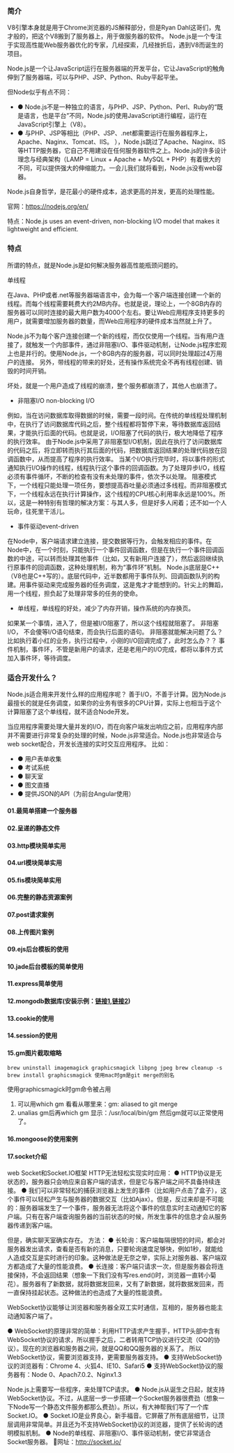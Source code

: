 
### 简介
V8引擎本身就是用于Chrome浏览器的JS解释部分，但是Ryan Dahl这哥们，鬼才般的，把这个V8搬到了服务器上，用于做服务器的软件。
Node.js是一个专注于实现高性能Web服务器优化的专家，几经探索，几经挫折后，遇到V8而诞生的项目。

Node.js是一个让JavaScript运行在服务器端的开发平台，它让JavaScript的触角伸到了服务器端，可以与PHP、JSP、Python、Ruby平起平坐。

但Node似乎有点不同：
- ● Node.js不是一种独立的语言，与PHP、JSP、Python、Perl、Ruby的“既是语言，也是平台”不同，Node.js的使用JavaScript进行编程，运行在JavaScript引擎上（V8）。
- ● 与PHP、JSP等相比（PHP、JSP、.net都需要运行在服务器程序上，Apache、Naginx、Tomcat、IIS。
），Node.js跳过了Apache、Naginx、IIS等HTTP服务器，它自己不用建设在任何服务器软件之上。Node.js的许多设计理念与经典架构（LAMP = Linux + Apache + MySQL + PHP）有着很大的不同，可以提供强大的伸缩能力。一会儿我们就将看到，Node.js没有web容器。

Node.js自身哲学，是花最小的硬件成本，追求更高的并发，更高的处理性能。

官网：https://nodejs.org/en/

特点：Node.js uses an event-driven, non-blocking I/O model that makes it lightweight and efficient. 

### 特点
所谓的特点，就是Node.js是如何解决服务器高性能瓶颈问题的。

单线程

在Java、PHP或者.net等服务器端语言中，会为每一个客户端连接创建一个新的线程。而每个线程需要耗费大约2MB内存。也就是说，理论上，一个8GB内存的服务器可以同时连接的最大用户数为4000个左右。要让Web应用程序支持更多的用户，就需要增加服务器的数量，而Web应用程序的硬件成本当然就上升了。

Node.js不为每个客户连接创建一个新的线程，而仅仅使用一个线程。当有用户连接了，就触发一个内部事件，通过非阻塞I/O、事件驱动机制，让Node.js程序宏观上也是并行的。使用Node.js，一个8GB内存的服务器，可以同时处理超过4万用户的连接。
另外，带线程的带来的好处，还有操作系统完全不再有线程创建、销毁的时间开销。

坏处，就是一个用户造成了线程的崩溃，整个服务都崩溃了，其他人也崩溃了。

- 非阻塞I/O   non-blocking I/O 

例如，当在访问数据库取得数据的时候，需要一段时间。在传统的单线程处理机制中，在执行了访问数据库代码之后，整个线程都将暂停下来，等待数据库返回结果，才能执行后面的代码。也就是说，I/O阻塞了代码的执行，极大地降低了程序的执行效率。
由于Node.js中采用了非阻塞型I/O机制，因此在执行了访问数据库的代码之后，将立即转而执行其后面的代码，把数据库返回结果的处理代码放在回调函数中，从而提高了程序的执行效率。
当某个I/O执行完毕时，将以事件的形式通知执行I/O操作的线程，线程执行这个事件的回调函数。为了处理异步I/O，线程必须有事件循环，不断的检查有没有未处理的事件，依次予以处理。
阻塞模式下，一个线程只能处理一项任务，要想提高吞吐量必须通过多线程。而非阻塞模式下，一个线程永远在执行计算操作，这个线程的CPU核心利用率永远是100%。所以，这是一种特别有哲理的解决方案：与其人多，但是好多人闲着；还不如一个人玩命，往死里干活儿。

- 事件驱动event-driven

在Node中，客户端请求建立连接，提交数据等行为，会触发相应的事件。在Node中，在一个时刻，只能执行一个事件回调函数，但是在执行一个事件回调函数的中途，可以转而处理其他事件（比如，又有新用户连接了），然后返回继续执行原事件的回调函数，这种处理机制，称为“事件环”机制。
Node.js底层是C++（V8也是C++写的）。底层代码中，近半数都用于事件队列、回调函数队列的构建。用事件驱动来完成服务器的任务调度，这是鬼才才能想到的。针尖上的舞蹈，用一个线程，担负起了处理非常多的任务的使命。

- 单线程，单线程的好处，减少了内存开销，操作系统的内存换页。

如果某一个事情，进入了，但是被I/O阻塞了，所以这个线程就阻塞了。
非阻塞I/O， 不会傻等I/O语句结束，而会执行后面的语句。
非阻塞就能解决问题了么？比如执行着小红的业务，执行过程中，小刚的I/O回调完成了，此时怎么办？？
事件机制，事件环，不管是新用户的请求，还是老用户的I/O完成，都将以事件方式加入事件环，等待调度。

### 适合开发什么？
Node.js适合用来开发什么样的应用程序呢？
善于I/O，不善于计算。因为Node.js最擅长的就是任务调度，如果你的业务有很多的CPU计算，实际上也相当于这个计算阻塞了这个单线程，就不适合Node开发。

当应用程序需要处理大量并发的I/O，而在向客户端发出响应之前，应用程序内部并不需要进行非常复杂的处理的时候，Node.js非常适合。Node.js也非常适合与web socket配合，开发长连接的实时交互应用程序。
比如：
- ● 用户表单收集
- ● 考试系统
- ● 聊天室
- ● 图文直播
- ● 提供JSON的API（为前台Angular使用）

#### 01.最简单搭建一个服务器

#### 02.呈递的静态文件

#### 03.http模块简单实用

#### 04.url模块简单实用

#### 05.fis模块简单实用

#### 06.完整的静态资源案例

#### 07.post请求案例

#### 08.上传图片案例

#### 09.ejs后台模板的使用

#### 10.jade后台模板的简单使用

#### 11.express简单使用

#### 12.mongodb数据库(安装示例：[链接1](http://blog.csdn.net/moumaobuchiyu/article/details/54885306),[链接2](https://www.cnblogs.com/lewiscutey/p/8052968.html))

#### 13.cookie的使用

#### 14.session的使用

#### 15.gm图片截取缩略
`
    brew uninstall imagemagick graphicsmagick libpng jpeg
    brew cleanup -s
    brew install graphicsmagick
    使用mac时gm是git merge的别名 
`

使用graphicsmagick时gm命令被占用
1. 可以用which gm 看看从哪里来：gm: aliased to git merge 
2. unalias gm后再which gm 显示：/usr/local/bin/gm 
然后gm就可以正常使用了。
#### 16.mongoose的使用案例

#### 17.socket介绍
web Socket和Socket.IO框架
HTTP无法轻松实现实时应用：
● HTTP协议是无状态的，服务器只会响应来自客户端的请求，但是它与客户端之间不具备持续连接。
● 我们可以非常轻松的捕获浏览器上发生的事件（比如用户点击了盒子），这个事件可以轻松产生与服务器的数据交互（比如Ajax）。但是，反过来却是不可能的：服务器端发生了一个事件，服务器无法将这个事件的信息实时主动通知它的客户端。只有在客户端查询服务器的当前状态的时候，所发生事件的信息才会从服务器传递到客户端。

但是，确实聊天室确实存在。
方法：
● 长轮询：客户端每隔很短的时间，都会对服务器发出请求，查看是否有新的消息，只要轮询速度足够快，例如1秒，就能给人造成交互是实时进行的印象。这种做法是无奈之举，实际上对服务器、客户端双方都造成了大量的性能浪费。
● 长连接：客户端只请求一次，但是服务器会将连接保持，不会返回结果（想象一下我们没有写res.end()时，浏览器一直转小菊花）。服务器有了新数据，就将数据发回来，又有了新数据，就将数据发回来，而一直保持挂起状态。这种做法的也造成了大量的性能浪费。

WebSocket协议能够让浏览器和服务器全双工实时通信，互相的，服务器也能主动通知客户端了。

● WebSocket的原理非常的简单：利用HTTP请求产生握手，HTTP头部中含有WebSocket协议的请求，所以握手之后，二者转用TCP协议进行交流（QQ的协议）。现在的浏览器和服务器之间，就是QQ和QQ服务器的关系了。
所以WebSocket协议，需要浏览器支持，更需要服务器支持。
● 支持WebSocket协议的浏览器有：Chrome 4、火狐4、IE10、Safari5
● 支持WebSocket协议的服务器有：Node 0、Apach7.0.2、Nginx1.3

Node.js上需要写一些程序，来处理TCP请求。
● Node.js从诞生之日起，就支持WebSocket协议。不过，从底层一步一步搭建一个Socket服务器很费劲（想象一下Node写一个静态文件服务都那么费劲）。所以，有大神帮我们写了一个库Socket.IO。
● Socket.IO是业界良心，新手福音。它屏蔽了所有底层细节，让顶层调用非常简单。并且还为不支持WebSocket协议的浏览器，提供了长轮询的透明模拟机制。
● Node的单线程、非阻塞I/O、事件驱动机制，使它非常适合Socket服务器。
网址：http://socket.io/
